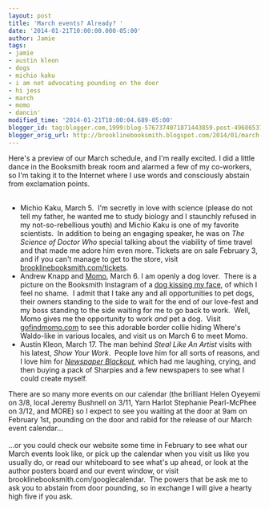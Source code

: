 ```yaml
---
layout: post
title: 'March events? Already? '
date: '2014-01-21T10:00:00.000-05:00'
author: Jamie
tags:
- jamie
- austin kleon
- dogs
- michio kaku
- i am not advocating pounding on the door
- hi jess
- march
- momo
- dancin'
modified_time: '2014-01-21T10:00:04.689-05:00'
blogger_id: tag:blogger.com,1999:blog-5767374071871443859.post-496865378270556501
blogger_orig_url: http://brooklinebooksmith.blogspot.com/2014/01/march-events-already.html
---
```


Here's a preview of our March schedule, and I'm really excited. I did a little dance in the Booksmith break room and alarmed a few of my co-workers, so I'm taking it to the Internet where I use words and consciously abstain from exclamation points.<br /><br /><ul><li>Michio Kaku, March 5. &nbsp;I'm secretly in love with science (please do not tell my father, he wanted me to study biology and I staunchly refused in my not-so-rebellious youth) and Michio Kaku is one of my favorite scientists. &nbsp;In addition to being an engaging speaker, he was on <i>The Science of Doctor Who</i>&nbsp;special talking about the viability of time travel and that made me adore him even more.&nbsp;Tickets are on sale February 3, and if you can't manage to get to the store, visit <a href="http://brooklinebooksmith.com/tickets">brooklinebooksmith.com/tickets</a>.&nbsp;</li><li>Andrew Knapp and <a href="http://gofindmomo.com/" target="_blank">Momo</a>, March 6. I am openly a dog lover. &nbsp;There is a picture on the Booksmith Instagram of a <a href="http://instagram.com/p/Vea-bxylg8/" target="_blank">dog kissing my face</a>, of which I feel no shame. &nbsp;I admit that I take any and all opportunities to pet dogs, their owners standing to the side to wait for the end of our love-fest and my boss standing to the side waiting for me to go back to work. &nbsp;Well, Momo gives me the opportunity to work <i>and</i>&nbsp;pet a dog. &nbsp;Visit <a href="http://gofindmomo.com/">gofindmomo.com</a>&nbsp;to see this adorable border collie hiding Where's Waldo-like in various locales, and visit us on March 6 to meet Momo.&nbsp;</li><li>Austin Kleon, March 17. The man behind <i>Steal Like An Artist</i>&nbsp;visits with his latest, <i>Show Your Work</i>. &nbsp;People love him for all sorts of reasons, and I love him for <i><a href="http://austinkleon.com/category/newspaper-blackout-poems/" target="_blank">Newspaper Blackout</a></i>, which had me laughing, crying, and then buying a pack of Sharpies and a few newspapers to see what I could create myself.&nbsp;</li></ul><div>There are so many more events on our calendar (the brilliant Helen Oyeyemi on 3/8, local Jeremy Bushnell on 3/11, Yarn Harlot Stephanie Pearl-McPhee on 3/12, and MORE) so I expect to see you waiting at the door at 9am on February 1st, pounding on the door and rabid for the release of our March event calendar...</div><div><br /></div><div>...or you could check our website some time in February to see what our March events look like, or pick up the calendar when you visit us like you usually do, or read our whiteboard to see what's up ahead, or look at the author posters board and our event window, or visit brooklinebooksmith.com/googlecalendar. &nbsp;The powers that be ask me to ask you to abstain from door pounding, so in exchange I will give a hearty high five if you ask.&nbsp;</div>